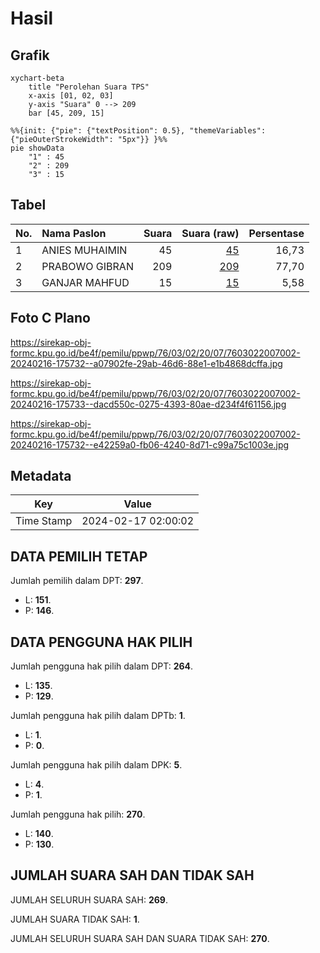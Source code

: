 # Hasil

## Grafik

```mermaid
xychart-beta
    title "Perolehan Suara TPS"
    x-axis [01, 02, 03]
    y-axis "Suara" 0 --> 209
    bar [45, 209, 15]
```

```mermaid
%%{init: {"pie": {"textPosition": 0.5}, "themeVariables": {"pieOuterStrokeWidth": "5px"}} }%%
pie showData
    "1" : 45
    "2" : 209
    "3" : 15
```

## Tabel

| No. | Nama Paslon    | Suara | Suara (raw) | Persentase |
|:--- |:-------------- | -----:| -----------:| ----------:|
| 1   | ANIES MUHAIMIN | 45    | [45][p-1]   | 16,73      |
| 2   | PRABOWO GIBRAN | 209   | [209][p-2]  | 77,70      |
| 3   | GANJAR MAHFUD  | 15    | [15][p-3]   | 5,58       |


[p-1]: https://github.com/gigit-pemilu/pemilu-2024-76-sulawesi-barat/blob/main/pilpres/hitung-suara/sub/76-sulawesi-barat/sub/03-mamasa/sub/02-aralle/sub/2007-aralle-utara/sub/002-tps/sub/paslon-1.txt
[p-2]: https://github.com/gigit-pemilu/pemilu-2024-76-sulawesi-barat/blob/main/pilpres/hitung-suara/sub/76-sulawesi-barat/sub/03-mamasa/sub/02-aralle/sub/2007-aralle-utara/sub/002-tps/sub/paslon-2.txt
[p-3]: https://github.com/gigit-pemilu/pemilu-2024-76-sulawesi-barat/blob/main/pilpres/hitung-suara/sub/76-sulawesi-barat/sub/03-mamasa/sub/02-aralle/sub/2007-aralle-utara/sub/002-tps/sub/paslon-3.txt

## Foto C Plano

https://sirekap-obj-formc.kpu.go.id/be4f/pemilu/ppwp/76/03/02/20/07/7603022007002-20240216-175732--a07902fe-29ab-46d6-88e1-e1b4868dcffa.jpg

https://sirekap-obj-formc.kpu.go.id/be4f/pemilu/ppwp/76/03/02/20/07/7603022007002-20240216-175733--dacd550c-0275-4393-80ae-d234f4f61156.jpg

https://sirekap-obj-formc.kpu.go.id/be4f/pemilu/ppwp/76/03/02/20/07/7603022007002-20240216-175732--e42259a0-fb06-4240-8d71-c99a75c1003e.jpg


## Metadata

| Key        | Value               |
| ---------- | ------------------- |
| Time Stamp | 2024-02-17 02:00:02 |


## DATA PEMILIH TETAP

Jumlah pemilih dalam DPT: **297**.
 * L: **151**.
 * P: **146**.

## DATA PENGGUNA HAK PILIH

Jumlah pengguna hak pilih dalam DPT: **264**.
 * L: **135**.
 * P: **129**.

Jumlah pengguna hak pilih dalam DPTb: **1**.
 * L: **1**.
 * P: **0**.

Jumlah pengguna hak pilih dalam DPK: **5**.
 * L: **4**.
 * P: **1**.

Jumlah pengguna hak pilih: **270**.
 * L: **140**.
 * P: **130**.

## JUMLAH SUARA SAH DAN TIDAK SAH

JUMLAH SELURUH SUARA SAH: **269**.

JUMLAH SUARA TIDAK SAH: **1**.

JUMLAH SELURUH SUARA SAH DAN SUARA TIDAK SAH: **270**.


